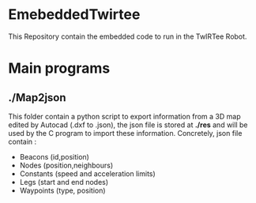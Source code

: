 # EmebeddedTwirtee
This Repository contain the embedded code to run in the TwIRTee Robot.
# Main programs
## ./Map2json 
This folder contain a python script to export information from a 3D map edited by Autocad (.dxf to .json), the json file is stored at **./res** and will be used by the C program to import these information.
Concretely, json file contain :
- Beacons (id,position)
- Nodes (position,neighbours)
- Constants (speed and acceleration limits)
- Legs (start and end nodes)
- Waypoints (type, position)
